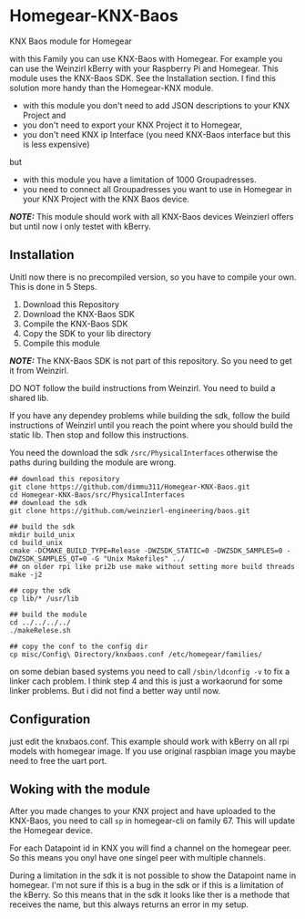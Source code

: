 # Homegear-KNX-Baos
KNX Baos module for Homegear

with this Family you can use KNX-Baos with Homegear. For example you can use the Weinzirl kBerry with your Raspberry Pi and Homegear. This module uses the KNX-Baos SDK. See the Installation section.
I find this solution more handy than the Homegear-KNX module.
- with this module you don't need to add JSON descriptions to your KNX Project and 
- you don't need to export your KNX Project it to Homegear,
- you don't need KNX ip Interface (you need KNX-Baos interface but this is less expensive)


but
- with this module you have a limitation of 1000 Groupadresses.
- you need to connect all Groupadresses you want to use in Homegear in your KNX Project with the KNX Baos device.


**_NOTE:_** This module should work with all KNX-Baos devices Weinzierl offers but until now i only testet with kBerry.


## Installation
Unitl now there is no precompiled version, so you have to compile your own.
This is done in 5 Steps.

1. Download this Repository
2. Download the KNX-Baos SDK
3. Compile the KNX-Baos SDK
4. Copy the SDK to your lib directory
5. Compile this module

**_NOTE:_** The KNX-Baos SDK is not part of this repository. So you need to get it from Weinzirl.


DO NOT follow the build instructions from Weinzirl. You need to build a shared lib.


If you have any dependey problems while building the sdk, follow the build instructions of Weinzirl until you reach the point where you should build the static lib. Then stop and follow this instructions.


You need the download the sdk ```/src/PhysicalInterfaces``` otherwise the paths during building the module are wrong.

```console
## download this repository
git clone https://github.com/dimmu311/Homegear-KNX-Baos.git
cd Homegear-KNX-Baos/src/PhysicalInterfaces
## download the sdk
git clone https://github.com/weinzierl-engineering/baos.git

## build the sdk
mkdir build_unix
cd build_unix
cmake -DCMAKE_BUILD_TYPE=Release -DWZSDK_STATIC=0 -DWZSDK_SAMPLES=0 -DWZSDK_SAMPLES_QT=0 -G "Unix Makefiles" ../
## on older rpi like pri2b use make without setting more build threads
make -j2

## copy the sdk
cp lib/* /usr/lib

## build the module
cd ../../../../
./makeRelese.sh

## copy the conf to the config dir
cp misc/Config\ Directory/knxbaos.conf /etc/homegear/families/

```

on some debian based systems you need to call ```/sbin/ldconfig -v``` to fix a linker cach problem. I think step 4 and this is just a workaorund for some linker problems. But i did not find a better way until now.

## Configuration
just edit the knxbaos.conf. This example should work with kBerry on all rpi models with homegear image. If you use original raspbian image you maybe need to free the uart port.

## Woking with the module
After you made changes to your KNX project and have uploaded to the KNX-Baos, you need to call ```sp``` in homegear-cli on family 67. This will update the Homegear device.

For each Datapoint id in KNX you will find a channel on the homegear peer. So this means you onyl have one singel peer with multiple channels.

During a limitation in the sdk it is not possible to show the Datapoint name in homegear. I'm not sure if this is a bug in the sdk or if this is a limitation of the kBerry. So this means that in the sdk it looks like ther is a methode that receives the name, but this always returns an error in my setup.






